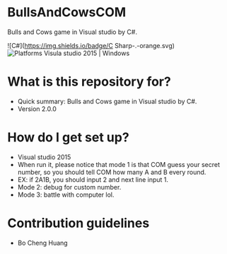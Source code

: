 # BullsAndCowsCOM

Bulls and Cows game in Visual studio by C#.

![C#](https://img.shields.io/badge/C Sharp-.-orange.svg)
![Platforms Visula studio 2015 | Windows](https://img.shields.io/badge/Platforms-Visual%20Studio%2015%20%7C%20Windows%20-lightgray.svg)

# What is this repository for? ###

* Quick summary: Bulls and Cows game in Visual studio by C#.
* Version 2.0.0

# How do I get set up? ###

* Visual studio 2015
* When run it, please notice that mode 1 is that COM guess your secret number, so you should tell COM how many A and B every round.
* EX: if 2A1B, you should input 2 and next line input 1.
* Mode 2: debug for custom number.
* Mode 3: battle with computer lol.


# Contribution guidelines ###
* Bo Cheng Huang
